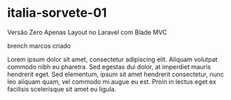 # italia-sorvete-01
Versão Zero Apenas Layout no Laravel com Blade MVC

brench marcos criado

Lorem ipsum dolor sit amet, consectetur adipiscing elit. Aliquam volutpat commodo nibh eu pharetra. Sed egestas dui dolor, at imperdiet mauris 
hendrerit eget. Sed elementum, ipsum sit amet hendrerit consectetur, nunc leo aliquam quam, vel commodo mi augue eu est. Proin in lectus eget 
ex facilisis scelerisque sit amet eu ligula.